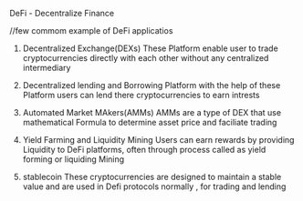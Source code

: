 DeFi - Decentralize Finance

//few commom example of DeFi applicatios

1. Decentralized Exchange(DEXs)
    These Platform enable user to trade cryptocurrencies directly with each other without any centralized intermediary

2. Decentralized lending and Borrowing Platform 
    with the help of these Platform users can lend there cryptocurrencies to earn intrests

3. Automated Market MAkers(AMMs)
     AMMs are a type of DEX that use mathematical Formula to determine asset price and faciliate trading

4. Yield Farming and Liquidity Mining
    Users can earn rewards by providing Liquidity to DeFi platforms, often through process called as yield forming or liquiding Mining

5. stablecoin 
      These cryptocurrencies are designed to maintain a stable value and are used in Defi protocols normally , for trading and lending